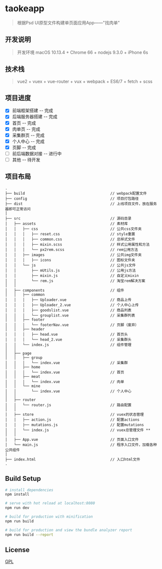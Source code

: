 # taokeapp

> 根据Psd UI原型文件构建单页面应用App——"找肉单"   

## 开发说明

>  开发环境 macOS 10.13.4 + Chrome 66 + nodejs 9.3.0 + iPhone 6s  

## 技术栈

>  vue2 + vuex + vue-router + vux + webpack + ES6/7 + fetch + scss   

## 项目进度
- [x] 前端框架搭建 -- 完成
- [x] 后端服务器搭建 -- 完成
- [x] 首页 -- 完成
- [x] 肉单页 -- 完成
- [x] 采集群页 -- 完成
- [x] 个人中心 -- 完成
- [x] 页脚 -- 完成
- [ ] 前后端数据对接 -- 进行中
- [ ] 其他 -- 待开发

## 项目布局

```
.  
├── build                                       // webpack配置文件  
├── config                                      // 项目打包路径  
├── dist                                        // 上线项目文件，放在服务器即可正常访问 
│    
├── src                                         // 源码目录  
│   ├── assets                                  // 素材库  
│   │   ├── css                                 // 公共css文件夹  
│   │   │   ├── reset.css                       // style重置  
│   │   │   ├── common.css                      // 总样式文件  
│   │   │   ├── mixin.scss                      // 样式公用属性和方法
│   │   │   └── px2rem.scss                     // rem公用方法  
│   │   ├── images                              // 公共img文件夹  
│   │   │   ├── icons                           // 图标文件夹  
│   │   └── js                                  // 公共js文件  
│   │       ├── mUtils.js                       // 公用js方法
│   │       ├── mixin.js                        // 自定义mixin
│   │       └── rem.js                          // 淘宝rem解决方案
│   │    
│   ├── components                              // 组件  
│   │   ├── common
│   │   │   ├── Uploader.vue                    // 商品上传
│   │   │   ├── Uploader_2.vue                  // 个人中心上传
│   │   │   ├── goodslist.vue                   // 商品列表
│   │   │   └── grouplist.vue                   // 采集群列表
│   │   ├── footer
│   │   │   └── footerNav.vue                   // 页脚（废弃）
│   │   ├── header
│   │   │   ├── head.vue                        // 首页头
│   │   │   └── head_2.vue                      // 采集群头
│   │   └── index.js                            // 组件管理
│   │  
│   ├── page
│   │   ├── group
│   │   │   └── index.vue                       // 采集群
│   │   ├── home
│   │   │   └── index.vue                       // 首页
│   │   ├── meat
│   │   │   └── index.vue                       // 肉单
│   │   └── mine
│   │       └── index.vue                       // 个人中心
│   │  
│   ├── router
│   │   └── router.js                           // 路由配置
│   │  
│   ├── store                                   // vuex的状态管理
│   │   ├── action.js                           // 配置actions
│   │   ├── mutations.js                        // 配置mutations
│   │   └── index.js                            // vuex总管理文件 **
│   │  
│   ├── App.vue                                 // 页面入口文件
│   └── main.js                                 // 程序入口文件，加载各种公共组件
│  
├── index.html                                  // 入口html文件
.
```

## Build Setup

``` bash
# install dependencies
npm install

# serve with hot reload at localhost:8080
npm run dev

# build for production with minification
npm run build

# build for production and view the bundle analyzer report
npm run build --report
```

## License

[GPL](https://github.com/bailicangdu/vue2-elm/blob/master/COPYING)